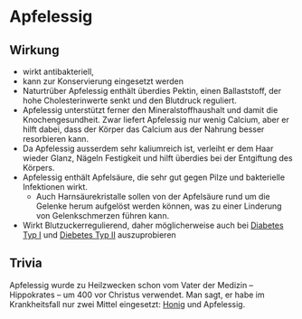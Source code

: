 # Apfelessig

## Wirkung
 - wirkt antibakteriell, 
 - kann zur Konservierung eingesetzt werden
 - Naturtrüber Apfelessig enthält überdies Pektin, einen Ballaststoff, der hohe Cholesterinwerte senkt und den Blutdruck reguliert. 
 - Apfelessig unterstützt ferner den Mineralstoffhaushalt und damit die Knochengesundheit. Zwar liefert Apfelessig nur wenig Calcium, aber er hilft dabei, dass der Körper das Calcium aus der Nahrung besser resorbieren kann. 
 - Da Apfelessig ausserdem sehr kaliumreich ist, verleiht er dem Haar wieder Glanz, Nägeln Festigkeit und hilft überdies bei der Entgiftung des Körpers. 
 - Apfelessig enthält Apfelsäure, die sehr gut gegen Pilze und bakterielle Infektionen wirkt. 
	 - Auch Harnsäurekristalle sollen von der Apfelsäure rund um die Gelenke herum aufgelöst werden können, was zu einer Linderung von Gelenkschmerzen führen kann.
- Wirkt Blutzuckerregulierend, daher möglicherweise auch bei [Diabetes Typ I](../Leiden/Diabetes%20Typ%20I.md) und [Diebetes Typ II](../Leiden/Diebetes%20Typ%20II.md) auszuprobieren

## Trivia
Apfelessig wurde zu Heilzwecken schon vom Vater der Medizin – Hippokrates – um 400 vor Christus verwendet. Man sagt, er habe im Krankheitsfall nur zwei Mittel eingesetzt: [Honig](Honig.md) und Apfelessig.